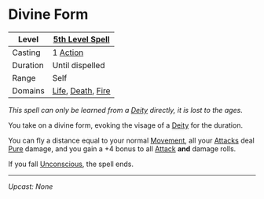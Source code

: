# Divine Form

| Level    | [5th Level Spell](5th%20Level%20Spells.md)                                                                           |
| -------- | --------------------------------------------------------------------------------------------------------------------- |
| Casting  | 1 [Action](../../../../Game%20Procedures/Core%20Procedures/Action.md)                                                 |
| Duration | Until dispelled                                                                                                       |
| Range    | Self                                                                                                                  |
| Domains  | [Life](../../Spell%20Domains/Life.md), [Death](../../Spell%20Domains/Death.md), [Fire](../../Spell%20Domains/Fire.md) |

*This spell can only be learned from a [Deity](../../../Deities.md) directly, it is lost to the ages.*

You take on a divine form, evoking the visage of a [Deity](../../../Deities.md) for the duration.

You can fly a distance equal to your normal [Movement](../../../../Game%20Procedures/Combat/Movement.md), all your [Attacks](../../../../Game%20Procedures/Combat/Attack.md) deal [Pure](../../../../Game%20Procedures/Combat/Damage%20Types/Pure.md) damage, and you gain a +4 bonus to all [Attack](../../../../Game%20Procedures/Combat/Attack.md) **and** damage rolls.

If you fall [Unconscious](../../../../Game%20Procedures/Conditions/Unconscious.md), the spell ends.

---
*Upcast: None*
